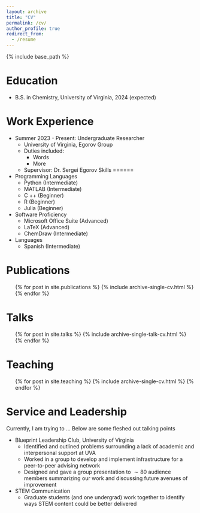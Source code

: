 ```yaml
---
layout: archive
title: "CV"
permalink: /cv/
author_profile: true
redirect_from:
  - /resume
---
```


{% include base_path %}

Education
======
* B.S. in Chemistry, University of Virginia, 2024 (expected)

Work Experience
======
* Summer 2023 - Present: Undergraduate Researcher 
  * University of Virginia, Egorov Group
  * Duties included:
    * Words
    * More 
  * Supervisor: Dr. Sergei Egorov
Skills
======
* Programming Languages
  * Python (Intermediate)
  * MATLAB (Intermediate)
  * C ++ (Beginner)
  * R (Beginner)
  * Julia (Beginner)
* Software Proficiency 
  * Microsoft Office Suite (Advanced)
  * LaTeX (Advanced)
  * ChemDraw (Intermediate)
* Languages 
  * Spanish (Intermediate)   

Publications
======
  <ul>{% for post in site.publications %}
    {% include archive-single-cv.html %}
  {% endfor %}</ul>
  
Talks
======
  <ul>{% for post in site.talks %}
    {% include archive-single-talk-cv.html %}
  {% endfor %}</ul>
  
Teaching
======
  <ul>{% for post in site.teaching %}
    {% include archive-single-cv.html %}
  {% endfor %}</ul>
  
Service and Leadership
======
Currently, I am trying to ...
Below are some fleshed out talking points
* Blueprint Leadership Club, University of Virginia
  * Identified and outlined problems surrounding a lack of academic and interpersonal support at UVA
  * Worked in a group to develop and implement infrastructure for a peer-to-peer advising network
  * Designed and gave a group presentation to $\sim 80$ audience members summarizing our work and discussing future avenues of improvement
* STEM Communication
  * Graduate students (and one undergrad) work together to identify ways STEM content could be better delivered  
